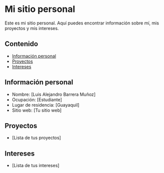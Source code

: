 # Mi sitio personal
Este es mi sitio personal. Aquí puedes encontrar información sobre mí, mis
proyectos y mis intereses.
## Contenido
* [Información personal](#información-personal)
* [Proyectos](#proyectos)
* [Intereses](#intereses)
## Información personal
* Nombre: [Luis Alejandro Barrera Muñoz]
* Ocupación: [Estudiante]
* Lugar de residencia: [Guayaquil]
* Sitio web: [Tu sitio web]
## Proyectos
* [Lista de tus proyectos]
## Intereses
* [Lista de tus intereses]
